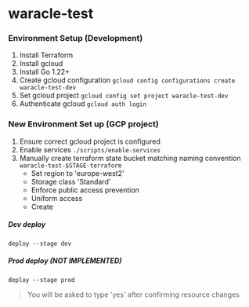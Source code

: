 # waracle-test

### Environment Setup (Development)

1. Install Terraform
2. Install gcloud
3. Install Go 1.22+
4. Create gcloud configuration `gcloud config configurations create waracle-test-dev`
5. Set gcloud project `gcloud config set project waracle-test-dev`
6. Authenticate gcloud `gcloud auth login`

### New Environment Set up (GCP project)
1. Ensure correct gcloud project is configured
2. Enable services `./scripts/enable-services`
3. Manually create terraform state bucket matching naming convention `waracle-test-$STAGE-terraform`
   - Set region to 'europe-west2'
   - Storage class 'Standard'
   - Enforce public access prevention
   - Uniform access
   - Create


##### Dev deploy
`deploy --stage dev`

##### Prod deploy (NOT IMPLEMENTED)
`deploy --stage prod`
> You will be asked to type 'yes' after confirming resource changes